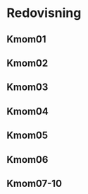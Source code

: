 ---
---
Redovisning
=========================



Kmom01
-------------------------





Kmom02
-------------------------





Kmom03
-------------------------





Kmom04
-------------------------





Kmom05
-------------------------





Kmom06
-------------------------





Kmom07-10
-------------------------


